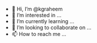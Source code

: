 - 👋 Hi, I’m @kgraheem
- 👀 I’m interested in ...
- 🌱 I’m currently learning ...
- 💞️ I’m looking to collaborate on ...
- 📫 How to reach me ...

<!---
kgraheem/kgraheem is a ✨ special ✨ repository because its `README.md` (this file) appears on your GitHub profile.
You can click the Preview link to take a look at your changes.
--->
